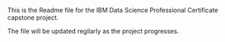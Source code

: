 This is the Readme file for the IBM Data Science Professional Certificate capstone project.

The file will be updated regilarly as the project progresses.

